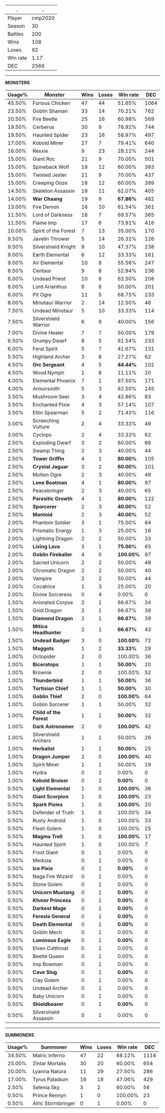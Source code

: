 .|.
|-|-
Player|cmp2020
Season|30
Battles|200
Wins|108
Loses|92
Win rate|1.17
DEC|2566

---
**MONSTERS**

Usage%|Monster|Wins|Loses|Win rate|DEC|
-|-|-|-|-|-|
45.50%|Furious Chicken|47|44|51.65%|1064|
23.50%|Goblin Shaman|33|14|70.21%|762|
20.50%|Fire Beetle|25|16|60.98%|569|
19.50%|Cerberus|30|9|76.92%|744|
19.50%|Haunted Spider|23|16|58.97%|497|
17.00%|Kobold Miner|27|7|79.41%|640|
16.00%|Rexxie|9|23|28.12%|244|
15.00%|Giant Roc|21|9|70.00%|501|
15.00%|Spineback Wolf|18|12|60.00%|383|
15.00%|Twisted Jester|21|9|70.00%|437|
15.00%|Creeping Ooze|18|12|60.00%|399|
14.50%|Skeleton Assassin|18|11|62.07%|405|
14.00%|**War Chaang**|19|9|**67.86%**|482|
13.00%|Fire Demon|16|10|61.54%|361|
11.50%|Lord of Darkness|16|7|69.57%|365|
11.50%|Flame Imp|17|6|73.91%|416|
10.00%|Spirit of the Forest|7|13|35.00%|170|
9.50%|Javelin Thrower|5|14|26.32%|126|
9.50%|Silvershield Knight|9|10|47.37%|238|
9.00%|Earth Elemental|6|12|33.33%|161|
9.00%|Air Elemental|10|8|55.56%|247|
8.50%|Centaur|9|8|52.94%|236|
8.00%|Undead Priest|10|6|62.50%|208|
8.00%|Lord Arianthus|8|8|50.00%|201|
8.00%|Pit Ogre|11|5|68.75%|233|
8.00%|Minotaur Warrior|2|14|12.50%|46|
7.50%|Undead Minotaur|5|10|33.33%|114|
7.50%|Silvershield Warrior|6|9|40.00%|156|
7.00%|Divine Healer|7|7|50.00%|179|
6.50%|Grumpy Dwarf|8|5|61.54%|233|
6.00%|Feral Spirit|5|7|41.67%|131|
5.50%|Highland Archer|3|8|27.27%|62|
4.50%|**Orc Sergeant**|4|5|**44.44%**|102|
4.50%|Wood Nymph|1|8|11.11%|20|
4.00%|Elemental Phoenix|7|1|87.50%|171|
4.00%|Armorsmith|5|3|62.50%|145|
3.50%|Mushroom Seer|3|4|42.86%|83|
3.50%|Enchanted Pixie|4|3|57.14%|107|
3.50%|Ettin Spearman|5|2|71.43%|116|
3.00%|Screeching Vulture|2|4|33.33%|49|
3.00%|Cyclops|2|4|33.33%|62|
2.50%|Exploding Dwarf|3|2|60.00%|66|
2.50%|Swamp Thing|2|3|40.00%|44|
2.50%|**Tower Griffin**|4|1|**80.00%**|105|
2.50%|**Crystal Jaguar**|3|2|**60.00%**|101|
2.50%|Molten Ogre|2|3|40.00%|49|
2.50%|**Lone Boatman**|4|1|**80.00%**|97|
2.50%|Peacebringer|2|3|40.00%|65|
2.50%|**Parasitic Growth**|4|1|**80.00%**|122|
2.50%|**Sporcerer**|2|3|**40.00%**|52|
2.50%|**Mantoid**|2|3|**40.00%**|52|
2.00%|Phantom Soldier|3|1|75.00%|64|
2.00%|Prismatic Energy|1|3|25.00%|16|
2.00%|Lightning Dragon|2|2|50.00%|33|
2.00%|**Living Lava**|3|1|**75.00%**|65|
2.00%|**Goblin Fireballer**|4|0|**100.00%**|97|
2.00%|Sacred Unicorn|2|2|50.00%|48|
2.00%|Chromatic Dragon|2|2|50.00%|40|
2.00%|Vampire|2|2|50.00%|44|
2.00%|Cocatrice|1|3|25.00%|20|
2.00%|Divine Sorceress|0|4|0.00%|0|
1.50%|Animated Corpse|2|1|66.67%|34|
1.50%|Gold Dragon|2|1|66.67%|39|
1.50%|**Diamond Dragon**|2|1|**66.67%**|39|
1.50%|**Mitica Headhunter**|2|1|**66.67%**|43|
1.50%|**Undead Badger**|3|0|**100.00%**|72|
1.50%|**Maggots**|1|2|**33.33%**|29|
1.00%|Octopider|2|0|100.00%|36|
1.00%|**Biceratops**|1|1|**50.00%**|20|
1.00%|Brownie|2|0|100.00%|52|
1.00%|**Thunderbird**|1|1|**50.00%**|36|
1.00%|**Tortisian Chief**|1|1|**50.00%**|30|
1.00%|**Goblin Thief**|2|0|**100.00%**|64|
1.00%|Goblin Sorcerer|1|1|50.00%|32|
1.00%|**Child of the Forest**|1|1|**50.00%**|32|
1.00%|**Dark Astronomer**|2|0|**100.00%**|42|
1.00%|Silvershield Archers|1|1|50.00%|26|
1.00%|**Herbalist**|1|1|**50.00%**|25|
1.00%|**Dragon Jumper**|2|0|**100.00%**|40|
1.00%|Spirit Miner|1|1|50.00%|19|
1.00%|Hydra|0|2|0.00%|0|
1.00%|**Kobold Bruiser**|0|2|**0.00%**|0|
0.50%|**Light Elemental**|1|0|**100.00%**|36|
0.50%|**Giant Scorpion**|1|0|**100.00%**|23|
0.50%|**Spark Pixies**|1|0|**100.00%**|20|
0.50%|Defender of Truth|1|0|100.00%|34|
0.50%|Rusty Android|1|0|100.00%|33|
0.50%|Flesh Golem|1|0|100.00%|25|
0.50%|**Magma Troll**|1|0|**100.00%**|17|
0.50%|Haunted Spirit|1|0|100.00%|7|
0.50%|Frost Giant|0|1|0.00%|0|
0.50%|Medusa|0|1|0.00%|0|
0.50%|**Ice Pixie**|0|1|**0.00%**|0|
0.50%|Naga Fire Wizard|0|1|0.00%|0|
0.50%|Stone Golem|0|1|0.00%|0|
0.50%|**Unicorn Mustang**|0|1|**0.00%**|0|
0.50%|**Khmer Princess**|0|1|**0.00%**|0|
0.50%|**Darkest Mage**|0|1|**0.00%**|0|
0.50%|**Ferexia General**|0|1|**0.00%**|0|
0.50%|**Death Elemental**|0|1|**0.00%**|0|
0.50%|Goblin Mech|0|1|0.00%|0|
0.50%|**Luminous Eagle**|0|1|**0.00%**|0|
0.50%|Elven Cutthroat|0|1|0.00%|0|
0.50%|Beetle Queen|0|1|0.00%|0|
0.50%|Imp Bowman|0|1|0.00%|0|
0.50%|**Cave Slug**|0|1|**0.00%**|0|
0.50%|Clay Golem|0|1|0.00%|0|
0.50%|Undead Archer|0|1|0.00%|0|
0.50%|Baby Unicorn|0|1|0.00%|0|
0.50%|**Shieldbearer**|0|1|**0.00%**|0|
0.50%|Silvershield Assassin|0|1|0.00%|0|

---
**SUMMONERS**

Usage%|Summoner|Wins|Loses|Win rate|DEC|
-|-|-|-|-|-|
34.50%|Malric Inferno|47|22|68.12%|1114|
25.00%|Zintar Mortalis|30|20|60.00%|654|
20.00%|Lyanna Natura|11|29|27.50%|286|
17.00%|Tyrus Paladium|16|18|47.06%|429|
2.50%|Selenia Sky|3|2|60.00%|56|
0.50%|Prince Rennyn|1|0|100.00%|23|
0.50%|Alric Stormbringer|0|1|0.00%|0|
